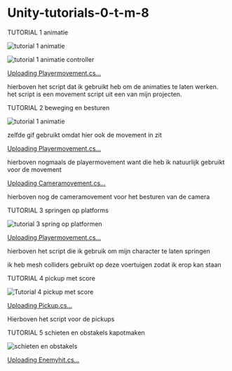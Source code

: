 # Unity-tutorials-0-t-m-8

TUTORIAL 1 animatie

![tutorial 1 animatie](https://github.com/user-attachments/assets/ce7cddc7-d902-422b-8b59-a5589d954a96)

![tutorial 1 animatie controller](https://github.com/user-attachments/assets/e9b82650-7802-4eea-8753-8f6e15b58a33)

[Uploading Playermovement.cs…](https://github.com/Flyboyace/Unity-tutorials-1-t-m-8/blob/main/Playermovement.cs)

hierboven het script dat ik gebruikt heb om de animaties te laten werken. het script is een movement script uit een van mijn projecten.

TUTORIAL 2 beweging en besturen

![tutorial 1 animatie](https://github.com/user-attachments/assets/ce7cddc7-d902-422b-8b59-a5589d954a96)

zelfde gif gebruikt omdat hier ook de movement in zit

[Uploading Playermovement.cs…](https://github.com/Flyboyace/Unity-tutorials-1-t-m-8/blob/main/Playermovement.cs)

hierboven nogmaals de playermovement want die heb ik natuurlijk gebruikt voor de movement

[Uploading Cameramovement.cs…](https://github.com/Flyboyace/Unity-tutorials-1-t-m-8/blob/main/Cameramovement.cs)

hierboven nog de cameramovement voor het besturen van de camera

TUTORIAL 3 springen op platforms

![tutorial 3 spring op platformen](https://github.com/user-attachments/assets/6f08ad3e-adde-4006-a87b-508eb8255c3d)

[Uploading Playermovement.cs…](https://github.com/Flyboyace/Unity-tutorials-1-t-m-8/blob/main/Playermovement.cs)

hierboven het script die ik gebruik om mijn character te laten springen

ik heb mesh colliders gebruikt op deze voertuigen zodat ik erop kan staan

TUTORIAL 4 pickup met score 

![Tutorial 4 pickup met score](https://github.com/user-attachments/assets/71a5326a-b68a-4e9d-a854-ba283cdb5e05)

[Uploading Pickup.cs…](https://github.com/Flyboyace/Unity-tutorials-1-t-m-8/blob/main/pickup)

Hierboven het script voor de pickups

TUTORIAL 5 schieten en obstakels kapotmaken

![schieten en obstakels](https://github.com/user-attachments/assets/85a4fcf8-1f97-4d6b-a99f-76d4ac431468)

[Uploading Enemyhit.cs…]()











